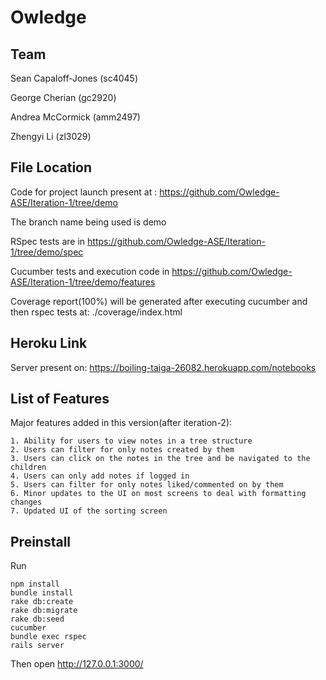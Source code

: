 # Owledge

## Team
Sean Capaloff-Jones (sc4045)

George Cherian (gc2920)

Andrea McCormick (amm2497)

Zhengyi Li (zl3029)

## File Location

Code for project launch present at : https://github.com/Owledge-ASE/Iteration-1/tree/demo

The branch name being used is demo

RSpec tests are in https://github.com/Owledge-ASE/Iteration-1/tree/demo/spec

Cucumber tests and execution code in https://github.com/Owledge-ASE/Iteration-1/tree/demo/features

Coverage report(100%) will be generated after executing cucumber and then rspec tests at: ./coverage/index.html


## Heroku Link

Server present on: https://boiling-taiga-26082.herokuapp.com/notebooks



## List of Features

Major features added in this version(after iteration-2):

    1. Ability for users to view notes in a tree structure
    2. Users can filter for only notes created by them
    3. Users can click on the notes in the tree and be navigated to the children
    4. Users can only add notes if logged in
    5. Users can filter for only notes liked/commented on by them
    6. Minor updates to the UI on most screens to deal with formatting changes
    7. Updated UI of the sorting screen


## Preinstall

Run
```
npm install
bundle install 
rake db:create 
rake db:migrate
rake db:seed
cucumber
bundle exec rspec
rails server

```
Then open http://127.0.0.1:3000/
